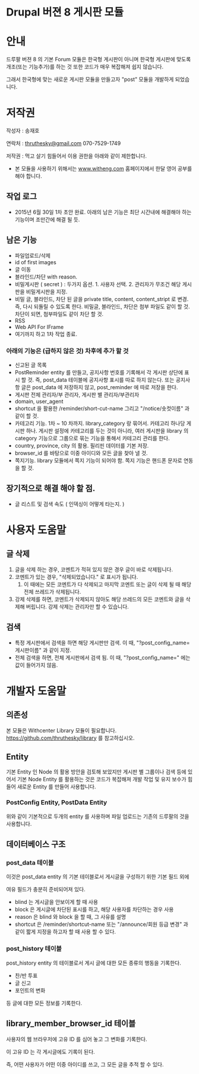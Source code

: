 # Drupal 버젼 8 게시판 모듈
# 안내


드루팔 버젼 8 의 기본 Forum 모듈은 한국형 게시판이 아니며 한국형 게시판에 맞도록 개조(또는 기능추가)를 하는 것 또한 코드가 매우 복잡해져 쉽지 않습니다.

그래서 한국형에 맞는 새로운 게시판 모듈을 만들고자 "post" 모듈을 개발하게 되었습니다.

# 저작권

작성자 : 송재호

연락처 : thruthesky@gmail.com 070-7529-1749

저작권 : 먹고 살기 힘들어서 이용 권한을 아래와 같이 제한합니다.

* 본 모듈을 사용하기 위해서는 www.witheng.com 홈페이지에서 한달 영어 공부를 해야 합니다.


## 작업 로그
* 2015년 6월 30일 1차 초안 완료.
아래의 남은 기능은 최단 시간내에 해결해야 하는 기능이며 조만간에 해결 될 듯. 

## 남은 기능


* 파일업로드/삭제
* id of first images
* 글 이동
* 블라인드/차단 with reason.
* 비밀게시판 ( secret ) : 두가지 옵션. 1. 사용자 선택. 2. 관리자가 무조건 해당 게시판을 비밀게시판을 지정.
* 비밀 글, 블라인드, 차단 된 글을 private title, content, content_stript 로 변경.
즉, 다시 되돌릴 수 있도록 한다.
비밀글, 블라인드, 차단은 첨부 파일도 같이 할 것. 차단이 되면, 첨부파일도 같이 차단 할 것.
* RSS
* Web API For IFrame
* 여기까지 하고 1차 작업 종료.

### 아래의 기능은 (급하지 않은 것) 차후에 추가 할 것
* 신고된 글 목록
* PostReminder entity 를 만들고, 공지사항 번호를 기록해서 각 게시판 상단에 표시 할 것. 즉, post_data 테이블에 공지사항 표시를 따로 하지 않는다. 또는 공지사항 글은 post_data 에 저장하지 않고, post_reminder 에 따로 저장을 한다.
* 게시판 전체 관리자/부 관리자, 게시판 별 관리자/부관리자
* domain, user_agent
* shortcut 을 활용한 /reminder/short-cut-name 그리고 "/notice/숏컷이름" 과 같이 할 것.
* 카테고리 기능. 1차 ~ 10 차까지. library_category 랑 묶어서. 카테고리 하나당 게시판 하나. 게시판 설정에 카테고리를 두는 것이 아니라, 여러 게시판을 library 의 category 기능으로 그룹으로 묶는 기능을 통해서 카테고리 관리를 한다.
* country, province, city 의 활용. 필리핀 데이터를 기본 저장.
* browser_id 를 바탕으로 이중 아이디와 모든 글을 찾아 낼 것.
* 쪽지기능. library 모듈에서 쪽지 기능이 되어야 함. 쪽지 기능은 핸드폰 문자로 연동을 할 것.



## 장기적으로 해결 해야 할 점.
* 글 리스트 및 검색 속도 ( 인덱싱이 어떻게 타는지. )



# 사용자 도움말

## 글 삭제

1. 글을 삭제 하는 경우, 코멘트가 적혀 있지 않은 경우 글이 바로 삭제됩니다.
2. 코멘트가 있는 경우, "삭제되었습니다." 로 표시가 됩니다.
	1. 이 때에는 모든 코멘트가 다 삭제되고 마지막 코멘트 또는 글이 삭제 될 때 해당 전체 쓰레드가 삭제됩니다. 
3. 강제 삭제를 하면, 코멘트가 삭제되지 않아도 해당 쓰레드의 모든 코멘트와 글을 삭제해 버립니다. 강제 삭제는 관리자만 할 수 있습니다.


## 검색
* 특정 게시판에서 검색을 하면 해당 게시판만 검색. 이 때, "?post_config_name=게시판이름" 과 같이 지정.
* 전체 검색을 하면, 전체 게시판에서 검색 됨. 이 때, "?post_config_name=" 에는 값이 들어가지 않음.

 


# 개발자 도움말



## 의존성
본 모듈은 Withcenter Library 모듈이 필요합니다.
https://github.com/thruthesky/library 를 참고하십시오.

## Entity

기본 Entity 인 Node 의 활용 방안을 검토해 보았지만 게시판 별 그룹이나 검색 등에 있어서 기본 Node Entity 를 활용하는 것은 코드가 복잡해져 개발 작업 및 유지 보수가 힘들어 새로운 Entity 를 만들어 사용합니다. 

### PostConfig Entity, PostData Entity
위와 같이 기본적으로 두개의 entity 를 사용하며 파일 업로드는 기존의 드루팔의 것을 사용합니다.


## 데이터베이스 구조

### post_data 테이블

이것은 post_data entity 의 기본 테이블로서 게시글을 구성하기 위한 기본 필드 외에

여유 필드가 충분히 준비되어져 있다.


* blind 는 게시글을 안보이게 할 때 사용
* block 은 게시글에 차단된 표시를 하고, 해당 사용자를 차단하는 경우 사용
* reason 은 blind 와 block 을 할 때, 그 사유를 설명
* shortcut 은 /reminder/shortcut-name 또는 "/announce/회원 등급 변경" 과 같이 짧게 지정을 하고자 할 때 사용 할 수 있다.
   
### post_history 테이블

post_history entity 의 테이블로서 게시 글에 대한 모든 종류의 행동을 기록한다.

* 찬/반 투표
* 글 신고
* 포인트의 변화

등 글에 대한 모든 정보를 기록한다.


## library_member_browser_id 테이블

사용자의 웹 브라우저에 고유 ID 를 심어 놓고 그 변화를 기록한다.

이 고유 ID 는 각 게시글에도 기록이 된다.

즉, 어떤 사용자가 어떤 이중 아이디를 쓰고, 그 모든 글을 추적 할 수 있다.

